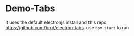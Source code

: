 # Demo-Tabs

It uses the default electronjs install and this repo https://github.com/brrd/electron-tabs.
use `npm start` to run
